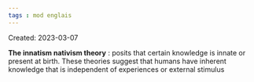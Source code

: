 ```yaml
---
tags : mod englais
---
```

Created: 2023-03-07

**The innatism nativism theory** : posits that certain knowledge is innate or present at birth. These theories suggest that humans have inherent knowledge that is independent of experiences or external stimulus